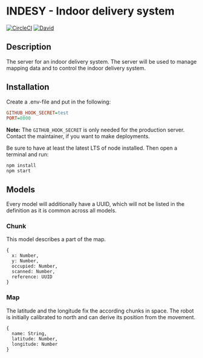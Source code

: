 # INDESY - Indoor delivery system
[![CircleCI](https://img.shields.io/circleci/project/nicklasfrahm/indesy-server/master.svg?style=flat-square&label=master)](https://circleci.com/gh/nicklasfrahm/indesy-server)
[![David](https://img.shields.io/david/nicklasfrahm/indesy-server.svg?style=flat-square)](https://david-dm.org/)

## Description
The server for an indoor delivery system. The server will be used to manage mapping data and to control the indoor delivery system.

## Installation
Create a .env-file and put in the following:

```ini
GITHUB_HOOK_SECRET=test
PORT=8000
```

**Note:** The `GITHUB_HOOK_SECRET` is only needed for the production server. Contact the maintainer, if you want to make deployments.

Be sure to have at least the latest LTS of node installed. Then open a terminal and run:
```shell
npm install
npm start
```

## Models
Every model will additionally have a UUID, which will not be listed in the definition as it is common across all models.

### Chunk
This model describes a part of the map.
```
{
  x: Number,
  y: Number,
  occupied: Number,
  scanned: Number,
  reference: UUID
}
```

### Map
The latitude and the longitude fix the according chunks in space. The robot is initially calibrated to north and can derive its position from the movement.
```
{
  name: String,
  latitude: Number,
  longitude: Number
}
```